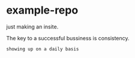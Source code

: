 # example-repo

just making an insite.

The key to a successful bussiness is consistency.

``
showing up on a daily basis
``
